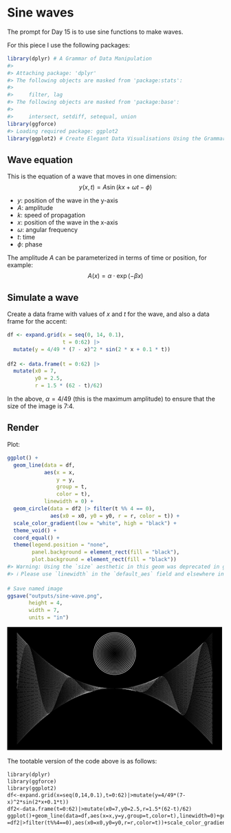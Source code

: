
<!-- README.md is generated from README.Rmd. Please edit that file -->

# Sine waves

<!-- badges: start -->
<!-- badges: end -->

The prompt for Day 15 is to use sine functions to make waves.

For this piece I use the following packages:

``` r
library(dplyr) # A Grammar of Data Manipulation
#> 
#> Attaching package: 'dplyr'
#> The following objects are masked from 'package:stats':
#> 
#>     filter, lag
#> The following objects are masked from 'package:base':
#> 
#>     intersect, setdiff, setequal, union
library(ggforce) 
#> Loading required package: ggplot2
library(ggplot2) # Create Elegant Data Visualisations Using the Grammar of Graphics
```

## Wave equation

This is the equation of a wave that moves in one dimension: $$
y(x, t) = A\sin(kx + \omega t - \phi)
$$

- $y$: position of the wave in the y-axis
- $A$: amplitude
- $k$: speed of propagation
- $x$: position of the wave in the x-axis
- $\omega$: angular frequency
- $t$: time
- $\phi$: phase

The amplitude $A$ can be parameterized in terms of time or position, for
example: $$
A(x) = \alpha\cdot\exp(-\beta x)
$$

## Simulate a wave

Create a data frame with values of $x$ and $t$ for the wave, and also a
data frame for the accent:

``` r
df <- expand.grid(x = seq(0, 14, 0.1),
                  t = 0:62) |>
  mutate(y = 4/49 * (7 - x)^2 * sin(2 * x + 0.1 * t))

df2 <- data.frame(t = 0:62) |>
  mutate(x0 = 7,
         y0 = 2.5,
         r = 1.5 * (62 - t)/62)
```

In the above, $\alpha = 4/49$ (this is the maximum amplitude) to ensure
that the size of the image is 7:4.

## Render

Plot:

``` r
ggplot() + 
  geom_line(data = df,
            aes(x = x, 
                y = y,
                group = t,
                color = t),
            linewidth = 0) +
  geom_circle(data = df2 |> filter(t %% 4 == 0),
              aes(x0 = x0, y0 = y0, r = r, color = t)) +
  scale_color_gradient(low = "white", high = "black") +
  theme_void() +
  coord_equal() +
  theme(legend.position = "none",
        panel.background = element_rect(fill = "black"),
        plot.background = element_rect(fill = "black"))
#> Warning: Using the `size` aesthetic in this geom was deprecated in ggplot2 3.4.0.
#> ℹ Please use `linewidth` in the `default_aes` field and elsewhere instead.

# Save named image
ggsave("outputs/sine-wave.png",
       height = 4,
       width = 7,
       units = "in")
```

<img src="outputs/sine-wave.png" width="500px" />

The tootable version of the code above is as follows:

    library(dplyr)
    library(ggforce)
    library(ggplot2)
    df<-expand.grid(x=seq(0,14,0.1),t=0:62)|>mutate(y=4/49*(7-x)^2*sin(2*x+0.1*t))
    df2<-data.frame(t=0:62)|>mutate(x0=7,y0=2.5,r=1.5*(62-t)/62)
    ggplot()+geom_line(data=df,aes(x=x,y=y,group=t,color=t),linewidth=0)+geom_circle(data =df2|>filter(t%%4==0),aes(x0=x0,y0=y0,r=r,color=t))+scale_color_gradient(low="white",high="black")+theme_void()+coord_equal()+theme(legend.position="none",panel.background=element_rect(fill="black"))
